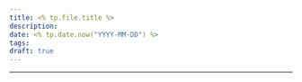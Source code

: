 ```yaml
---
title: <% tp.file.title %>
description: 
date: <% tp.date.now("YYYY-MM-DD") %>
tags: 
draft: true
---
```



---

